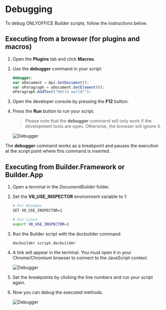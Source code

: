 # Debugging

To debug ONLYOFFICE Builder scripts, follow the instructions below.

## Executing from a browser (for plugins and macros)

1. Open the **Plugins** tab and click **Macros**.
2. Use the **debugger** command in your script:

   ```javascript
   debugger;
   var oDocument = Api.GetDocument();
   var oParagraph = oDocument.GetElement(0);
   oParagraph.AddText("Hello world!");
   ```

3. Open the developer console by pressing the **F12** button.
4. Press the **Run** button to run your script.

    > Please note that the **debugger** command will only work if the development tools are open. Otherwise, the browser will ignore it.

    ![Debugger](https://api.onlyoffice.com/content/img/docbuilder/builder-debugger.png)

The **debugger** command works as a breakpoint and pauses the execution at the script point where this command is inserted.

## Executing from Builder.Framework or Builder.App

1. Open a terminal in the *DocumentBuilder* folder.
2. Set the **V8_USE_INSPECTOR** environment variable to 1:

   ```bash
   # For Windows
   SET V8_USE_INSPECTOR=1
   ```

   ```bash
   # For Linux
   export V8_USE_INSPECTOR=1
   ```

3. Run the Builder script with the docbuilder command:

   ```bash
   docbuilder script.docbuilder
   ```

4. A link will appear in the terminal. You must open it in your Chrome/Chromium browser to connect to the JavaScript context.

    ![Debugger](https://api.onlyoffice.com/content/img/docbuilder/terminal.png)

5. Set the breakpoints by clicking the line numbers and run your script again.
6. Now you can debug the executed methods.

    ![Debugger](https://api.onlyoffice.com/content/img/docbuilder/devtools.png)
